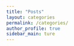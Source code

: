 ```yaml
---
title: "Posts"
layout: categories
permalink: /categories/
author_profile: true
sidebar_main: ture
---
```

